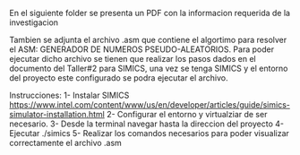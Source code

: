 En el siguiente folder se presenta un PDF con la informacion requerida de la investigacion

Tambien se adjunta el archivo .asm que contiene el algortimo para resolver el ASM: GENERADOR DE NUMEROS PSEUDO-ALEATORIOS.
Para poder ejecutar dicho archivo se tienen que realizar los pasos dados en el documento del Taller#2 para SIMICS, una vez se tenga SIMICS y el entorno del proyecto este configurado se podra ejecutar el archivo.


Instrucciones:
1- Instalar SIMICS https://www.intel.com/content/www/us/en/developer/articles/guide/simics-simulator-installation.html
2- Configurar el entorno y virtualziar de ser necesario.
3- Desde la terminal navegar hasta la direccion del proyecto
4- Ejecutar ./simics
5- Realizar los comandos necesarios para poder visualizar correctamente el archivo .asm
